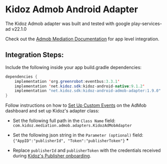 # Kidoz Admob Android Adapter
The Kidoz Admob adapter was built and tested with google play-services-ad v22.1.0<BR>

Check out the [Admob Mediation Documentation](https://developers.google.com/admob/android/quick-start) for app level integration.

## Integration Steps:

Include the following inside your app build.gradle dependencies:

```java
dependencies {
    implementation 'org.greenrobot:eventbus:3.3.1'
    implementation 'net.kidoz.sdk:kidoz-android-native:9.1.2'
    implementation "net.kidoz.sdk:kidoz-android-admob-adapter:1.9.0"
}
```
Follow instructions on how to [Set Up Custom Events](https://developers.google.com/admob/android/custom-events/setup#create) on the AdMob dashboard and set up Kidoz's adapter class:

- Set the following full path in the `Class Name` field: </br>
`com.kidoz.mediation.admob.adapters.KidozAdMobAdapter`

- Set the following json string in the `Parameter (optional)` field: </br>
`{"AppID":"publisherId", "Token":"publisherToken"}` <B>*</B>

- Replace `publisherId` and `publisherToken` with the credentials received during [Kidoz's Publisher onboarding](http://accounts.kidoz.net/publishers/register?utm_source=kidoz_github).
